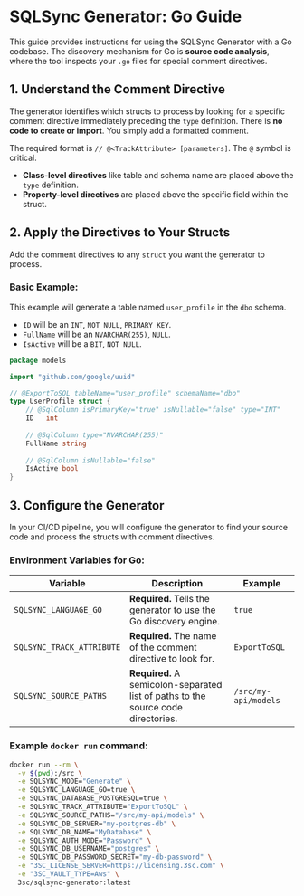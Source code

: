 ﻿# SQLSync Generator: Go Guide

This guide provides instructions for using the SQLSync Generator with a Go codebase. The discovery mechanism for Go is **source code analysis**, where the tool inspects your `.go` files for special comment directives.

## 1. Understand the Comment Directive

The generator identifies which structs to process by looking for a specific comment directive immediately preceding the `type` definition. There is **no code to create or import**. You simply add a formatted comment.

The required format is `// @<TrackAttribute> [parameters]`. The `@` symbol is critical.

- **Class-level directives** like table and schema name are placed above the `type` definition.
- **Property-level directives** are placed above the specific field within the struct.

## 2. Apply the Directives to Your Structs

Add the comment directives to any `struct` you want the generator to process.

### Basic Example:

This example will generate a table named `user_profile` in the `dbo` schema.

- `ID` will be an `INT`, `NOT NULL`, `PRIMARY KEY`.
- `FullName` will be an `NVARCHAR(255)`, `NULL`.
- `IsActive` will be a `BIT`, `NOT NULL`.

```go
package models

import "github.com/google/uuid"

// @ExportToSQL tableName="user_profile" schemaName="dbo"
type UserProfile struct {
	// @SqlColumn isPrimaryKey="true" isNullable="false" type="INT"
	ID   int
	
	// @SqlColumn type="NVARCHAR(255)"
	FullName string
	
	// @SqlColumn isNullable="false"
	IsActive bool
}
```

## 3. Configure the Generator

In your CI/CD pipeline, you will configure the generator to find your source code and process the structs with comment directives.

### Environment Variables for Go:

| Variable | Description | Example |
|----------|-------------|---------|
| `SQLSYNC_LANGUAGE_GO` | **Required.** Tells the generator to use the Go discovery engine. | `true` |
| `SQLSYNC_TRACK_ATTRIBUTE` | **Required.** The name of the comment directive to look for. | `ExportToSQL` |
| `SQLSYNC_SOURCE_PATHS` | **Required.** A semicolon-separated list of paths to the source code directories. | `/src/my-api/models` |

### Example `docker run` command:

```bash
docker run --rm \
  -v $(pwd):/src \
  -e SQLSYNC_MODE="Generate" \
  -e SQLSYNC_LANGUAGE_GO=true \
  -e SQLSYNC_DATABASE_POSTGRESQL=true \
  -e SQLSYNC_TRACK_ATTRIBUTE="ExportToSQL" \
  -e SQLSYNC_SOURCE_PATHS="/src/my-api/models" \
  -e SQLSYNC_DB_SERVER="my-postgres-db" \
  -e SQLSYNC_DB_NAME="MyDatabase" \
  -e SQLSYNC_AUTH_MODE="Password" \
  -e SQLSYNC_DB_USERNAME="postgres" \
  -e SQLSYNC_DB_PASSWORD_SECRET="my-db-password" \
  -e "3SC_LICENSE_SERVER=https://licensing.3sc.com" \
  -e "3SC_VAULT_TYPE=Aws" \
  3sc/sqlsync-generator:latest
```